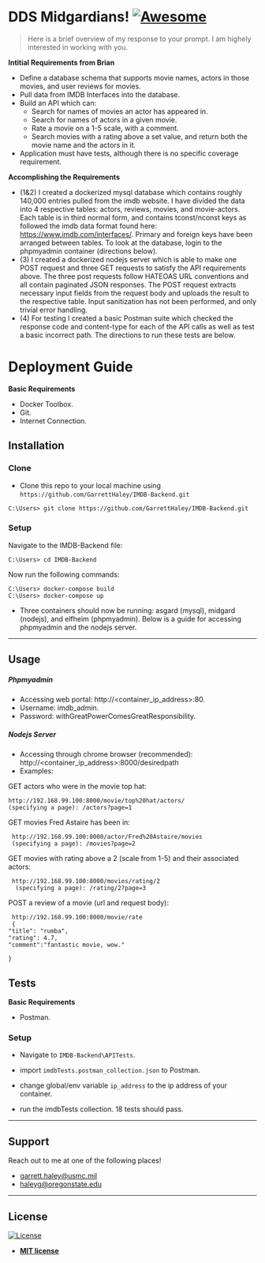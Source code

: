 # DDS Midgardians! [![Awesome](https://cdn.rawgit.com/sindresorhus/awesome/d7305f38d29fed78fa85652e3a63e154dd8e8829/media/badge.svg)](https://github.com/sindresorhus/awesome#readme)
> Here is a brief overview of my response to your prompt. I am highely interested in working with you.

**Intitial Requirements from Brian**

- Define a database schema that supports movie names, actors in those movies, and user reviews for movies.
- Pull data from IMDB Interfaces into the database.
- Build an API which can:
  - Search for names of movies an actor has appeared in.
  - Search for names of actors in a given movie.
  - Rate a movie on a 1-5 scale, with a comment.
  - Search movies with a rating above a set value, and return both the movie name and the actors in it.
 - Application must have tests, although there is no specific coverage requirement.

**Accomplishing the Requirements**
- (1&2) I created a dockerized mysql database which contains roughly 140,000 entries pulled from the imdb website. I have divided the data into 4 respective tables: actors, reviews, movies, and movie-actors. Each table is in third normal form, and contains tconst/nconst keys as followed the imdb data format found here: https://www.imdb.com/interfaces/. Primary and foreign keys have been arranged between tables. To look at the database, login to the phpmyadmin container (directions below).
- (3) I created a dockerized nodejs server which is able to make one POST request and three GET requests to satisfy the API requirements above. The three post requests follow HATEOAS URL conventions and all contain paginated JSON responses. The POST request extracts necessary input fields from the request body and uploads the result to the respective table. Input sanitization has not been performed, and only trivial error handling.
- (4) For testing I created a basic Postman suite which checked the response code and content-type for each of the API calls as well as test a basic incorrect path. The directions to run these tests are below.


# Deployment Guide

**Basic Requirements**

- Docker Toolbox.
- Git.
- Internet Connection.

## Installation

### Clone

- Clone this repo to your local machine using `https://github.com/GarrettHaley/IMDB-Backend.git`
```shell
C:\Users> git clone https://github.com/GarrettHaley/IMDB-Backend.git
```

### Setup

 Navigate to the IMDB-Backend file:

```shell
C:\Users> cd IMDB-Backend
```

Now run the following commands:

```shell
C:\Users> docker-compose build
C:\Users> docker-compose up
```

- Three containers should now be running: asgard (mysql), midgard (nodejs), and elfheim (phpmyadmin). Below is a guide for accessing phpmyadmin and the nodejs server.

---

## Usage
##### Phpmyadmin 
- Accessing web portal: http://\<container_ip_address\>:80.
- Username: imdb_admin.
- Password: withGreatPowerComesGreatResponsibility.

##### Nodejs Server 
- Accessing through chrome browser (recommended): http://\<container_ip_address\>:8000/desiredpath
- Examples:

GET actors who were in the movie top hat:
```shell
http://192.168.99.100:8000/movie/top%20hat/actors/
(specifying a page): /actors?page=1
```
GET movies Fred Astaire has been in:
```shell
 http://192.168.99.100:8000/actor/Fred%20Astaire/movies
 (specifying a page): /movies?page=2
```
GET movies with rating above a 2 (scale from 1-5) and their associated actors:
```shell
 http://192.168.99.100:8000/movies/rating/2
  (specifying a page): /rating/2?page=3
```

POST a review of a movie (url and request body):
```shell
 http://192.168.99.100:8000/movie/rate
 {
"title": "rumba",
"rating": 4.7,
"comment":"fantastic movie, wow."

}
```
## Tests
**Basic Requirements**

- Postman.

### Setup
- Navigate to ```IMDB-Backend\APITests```.

- import ```imdbTests.postman_collection.json``` to Postman.

- change global/env variable ```ip_address``` to the ip address of your container.

- run the imdbTests collection. 18 tests should pass. 



---

## Support

Reach out to me at one of the following places!

- garrett.haley@usmc.mil
- haleyg@oregonstate.edu
---

## License

[![License](http://img.shields.io/:license-mit-blue.svg?style=flat-square)](http://badges.mit-license.org)

- **[MIT license](http://opensource.org/licenses/mit-license.php)**

